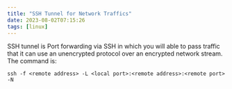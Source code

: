 ```yaml
---
title: "SSH Tunnel for Network Traffics"
date: 2023-08-02T07:15:26
tags: [linux]
---
```


SSH tunnel is Port forwarding via SSH in which you will able to pass traffic that it can use an unencrypted protocol over an encrypted network stream. The command is:

```shell
ssh -f <remote address> -L <local port>:<remote address>:<remote port> -N
```